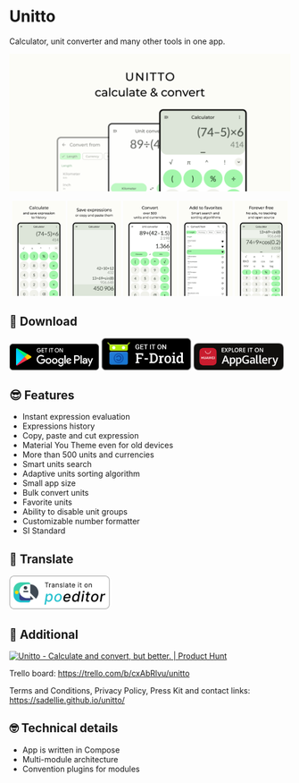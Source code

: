 # Unitto
Calculator, unit converter and many other tools in one app.

![Feature](./fastlane/metadata/android/en-US/images/featureGraphic.png)

<p align="middle">
    <img src="./fastlane/metadata/android/en-US/images/phoneScreenshots/slide1.png" width="19%" />
    <img src="./fastlane/metadata/android/en-US/images/phoneScreenshots/slide2.png" width="19%" />
    <img src="./fastlane/metadata/android/en-US/images/phoneScreenshots/slide3.png" width="19%" />
    <img src="./fastlane/metadata/android/en-US/images/phoneScreenshots/slide4.png" width="19%" />
    <img src="./fastlane/metadata/android/en-US/images/phoneScreenshots/slide5.png" width="19%" />
</p>

## 📲 Download
<a href="https://play.google.com/store/apps/details?id=com.sadellie.unitto"><img alt="Google Play" src="./content/googlePlay.png" width="32%"/></a>
<a href="https://f-droid.org/packages/com.sadellie.unitto"><img alt="F-Droid" src="./content/fDroid.png" width="32%"/></a>
<a href="https://appgallery.huawei.com/app/C105740875"><img alt="AppGallery" src="./content/appGallery.png" width="32%"/></a>

## 😎 Features
- Instant expression evaluation
- Expressions history
- Copy, paste and cut expression
- Material You Theme even for old devices
- More than 500 units and currencies
- Smart units search
- Adaptive units sorting algorithm
- Small app size
- Bulk convert units
- Favorite units
- Ability to disable unit groups
- Customizable number formatter
- SI Standard

## 👅 Translate
<a href="https://poeditor.com/join/project/T4zjmoq8dx" target="_blank"><img src="./content/poeditor.png" alt="Unitto - Calculate&#0032;and&#0032;convert&#0044;&#0032;but&#0032;better&#0046; | POEditor" style="width: 180px; height: 60px;" width="180" height="60" /></a>

## 🔎 Additional
<a href="https://www.producthunt.com/posts/unitto?utm_source=badge-featured&utm_medium=badge&utm_souce=badge-unitto" target="_blank"><img src="https://api.producthunt.com/widgets/embed-image/v1/featured.svg?post_id=372851&theme=light" alt="Unitto - Calculate&#0032;and&#0032;convert&#0044;&#0032;but&#0032;better&#0046; | Product Hunt" style="width: 250px; height: 54px;" width="250" height="54" /></a>

Trello board: https://trello.com/b/cxAbRlvu/unitto

Terms and Conditions, Privacy Policy, Press Kit and contact links:
https://sadellie.github.io/unitto/

## 🤓 Technical details
- App is written in Compose
- Multi-module architecture
- Convention plugins for modules